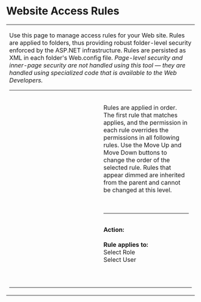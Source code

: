 # Website Access Rules

<table>
<colgroup>
<col style="width: 100%" />
</colgroup>
<tbody>
<tr class="odd">
<td><p>Use this page to manage access rules for your Web site. Rules are applied to folders, thus providing robust folder-level security enforced by the ASP.NET infrastructure. Rules are persisted as XML in each folder's Web.config file. <em>Page-level security and inner-page security are not handled using this tool — they are handled using specialized code that is available to the Web Developers.</em></p>
<table>
<colgroup>
<col style="width: 50%" />
<col style="width: 50%" />
</colgroup>
<tbody>
<tr class="odd">
<td></td>
<td><h2 id="TitleOne" class="alert" data-runat="server"></h2>
<p>Rules are applied in order. The first rule that matches applies, and the permission in each rule overrides the permissions in all following rules. Use the Move Up and Move Down buttons to change the order of the selected rule. Rules that appear dimmed are inherited from the parent and cannot be changed at this level.</p>
<br />

<hr />
<h2 id="TitleTwo" class="alert" data-runat="server"></h2>
<strong>Action:</strong>      <br />
<br />
<strong>Rule applies to:</strong><br />
Select Role<br />
Select User<br />
<br />
<br />
<br />
</td>
</tr>
</tbody>
</table></td>
</tr>
</tbody>
</table>
